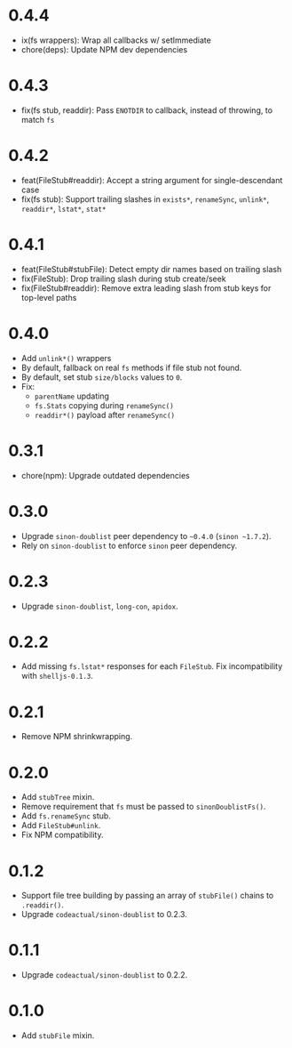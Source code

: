 # 0.4.4

- ix(fs wrappers): Wrap all callbacks w/ setImmediate
- chore(deps): Update NPM dev dependencies

# 0.4.3

- fix(fs stub, readdir): Pass `ENOTDIR` to callback, instead of throwing, to match `fs`

# 0.4.2

- feat(FileStub#readdir): Accept a string argument for single-descendant case
- fix(fs stub): Support trailing slashes in `exists*`, `renameSync`, `unlink*`, `readdir*`, `lstat*`, `stat*`

# 0.4.1

- feat(FileStub#stubFile): Detect empty dir names based on trailing slash
- fix(FileStub): Drop trailing slash during stub create/seek
- fix(FileStub#readdir): Remove extra leading slash from stub keys for top-level paths

# 0.4.0

- Add `unlink*()` wrappers
- By default, fallback on real `fs` methods if file stub not found.
- By default, set stub `size/blocks` values to `0`.
- Fix:
  * `parentName` updating
  * `fs.Stats` copying during `renameSync()`
  * `readdir*()` payload after `renameSync()`

# 0.3.1

- chore(npm): Upgrade outdated dependencies

# 0.3.0

- Upgrade `sinon-doublist` peer dependency to `~0.4.0` (`sinon ~1.7.2`).
- Rely on `sinon-doublist` to enforce `sinon` peer dependency.

# 0.2.3

- Upgrade `sinon-doublist`, `long-con`, `apidox`.

# 0.2.2

- Add missing `fs.lstat*` responses for each `FileStub`. Fix incompatibility with `shelljs-0.1.3`.

# 0.2.1

- Remove NPM shrinkwrapping.

# 0.2.0

- Add `stubTree` mixin.
- Remove requirement that `fs` must be passed to `sinonDoublistFs()`.
- Add `fs.renameSync` stub.
- Add `FileStub#unlink`.
- Fix NPM compatibility.

# 0.1.2

- Support file tree building by passing an array of `stubFile()` chains to `.readdir()`.
- Upgrade `codeactual/sinon-doublist` to 0.2.3.

# 0.1.1

- Upgrade `codeactual/sinon-doublist` to 0.2.2.

# 0.1.0

- Add `stubFile` mixin.
